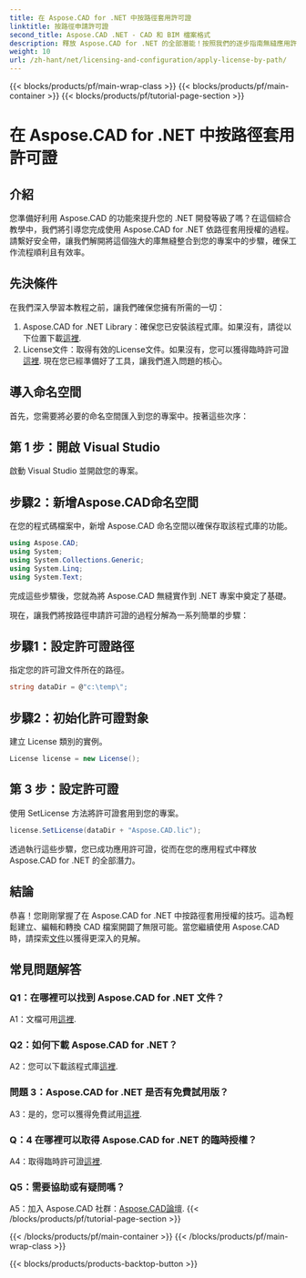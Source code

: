 ```yaml
---
title: 在 Aspose.CAD for .NET 中按路徑套用許可證
linktitle: 按路徑申請許可證
second_title: Aspose.CAD .NET - CAD 和 BIM 檔案格式
description: 釋放 Aspose.CAD for .NET 的全部潛能！按照我們的逐步指南無縫應用許可證。立即提升您的 CAD 檔案操作能力！
weight: 10
url: /zh-hant/net/licensing-and-configuration/apply-license-by-path/
---
```


{{< blocks/products/pf/main-wrap-class >}}
{{< blocks/products/pf/main-container >}}
{{< blocks/products/pf/tutorial-page-section >}}

# 在 Aspose.CAD for .NET 中按路徑套用許可證

## 介紹

您準備好利用 Aspose.CAD 的功能來提升您的 .NET 開發等級了嗎？在這個綜合教學中，我們將引導您完成使用 Aspose.CAD for .NET 依路徑套用授權的過程。請繫好安全帶，讓我們解開將這個強大的庫無縫整合到您的專案中的步驟，確保工作流程順利且有效率。

## 先決條件

在我們深入學習本教程之前，讓我們確保您擁有所需的一切：
1.  Aspose.CAD for .NET Library：確保您已安裝該程式庫。如果沒有，請從以下位置下載[這裡](https://releases.aspose.com/cad/net/).
2. License文件：取得有效的License文件。如果沒有，您可以獲得臨時許可證[這裡](https://purchase.aspose.com/temporary-license/).
現在您已經準備好了工具，讓我們進入問題的核心。

## 導入命名空間

首先，您需要將必要的命名空間匯入到您的專案中。按著這些次序：

## 第 1 步：開啟 Visual Studio

啟動 Visual Studio 並開啟您的專案。

## 步驟2：新增Aspose.CAD命名空間

在您的程式碼檔案中，新增 Aspose.CAD 命名空間以確保存取該程式庫的功能。
```csharp
using Aspose.CAD;
using System;
using System.Collections.Generic;
using System.Linq;
using System.Text;
```
完成這些步驟後，您就為將 Aspose.CAD 無縫實作到 .NET 專案中奠定了基礎。

現在，讓我們將按路徑申請許可證的過程分解為一系列簡單的步驟：

## 步驟1：設定許可證路徑

指定您的許可證文件所在的路徑。
```csharp
string dataDir = @"c:\temp\";
```

## 步驟2：初始化許可證對象

建立 License 類別的實例。
```csharp
License license = new License();
```

## 第 3 步：設定許可證

使用 SetLicense 方法將許可證套用到您的專案。
```csharp
license.SetLicense(dataDir + "Aspose.CAD.lic");
```

透過執行這些步驟，您已成功應用許可證，從而在您的應用程式中釋放 Aspose.CAD for .NET 的全部潛力。

## 結論

恭喜！您剛剛掌握了在 Aspose.CAD for .NET 中按路徑套用授權的技巧。這為輕鬆建立、編輯和轉換 CAD 檔案開闢了無限可能。當您繼續使用 Aspose.CAD 時，請探索[文件](https://reference.aspose.com/cad/net/)以獲得更深入的見解。

## 常見問題解答

### Q1：在哪裡可以找到 Aspose.CAD for .NET 文件？

 A1：文檔可用[這裡](https://reference.aspose.com/cad/net/).

### Q2：如何下載 Aspose.CAD for .NET？

 A2：您可以下載該程式庫[這裡](https://releases.aspose.com/cad/net/).

### 問題 3：Aspose.CAD for .NET 是否有免費試用版？

A3：是的，您可以獲得免費試用[這裡](https://releases.aspose.com/).

### Q：4 在哪裡可以取得 Aspose.CAD for .NET 的臨時授權？

 A4：取得臨時許可證[這裡](https://purchase.aspose.com/temporary-license/).

### Q5：需要協助或有疑問嗎？

 A5：加入 Aspose.CAD 社群：[Aspose.CAD論壇](https://forum.aspose.com/c/cad/19).
{{< /blocks/products/pf/tutorial-page-section >}}

{{< /blocks/products/pf/main-container >}}
{{< /blocks/products/pf/main-wrap-class >}}

{{< blocks/products/products-backtop-button >}}
